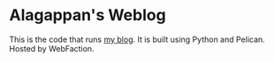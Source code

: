 Alagappan's Weblog
==================

This is the code that runs [my blog](http://alagappan.co.in). It is built using Python and Pelican. Hosted by WebFaction. 
